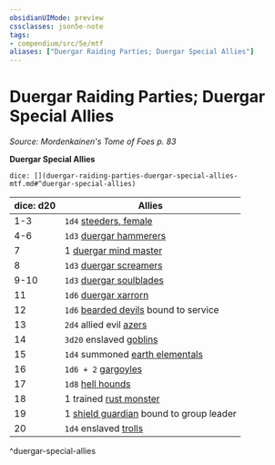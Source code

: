 ```yaml
---
obsidianUIMode: preview
cssclasses: json5e-note
tags:
- compendium/src/5e/mtf
aliases: ["Duergar Raiding Parties; Duergar Special Allies"]
---
```

# Duergar Raiding Parties; Duergar Special Allies
*Source: Mordenkainen's Tome of Foes p. 83* 

**Duergar Special Allies**

`dice: [](duergar-raiding-parties-duergar-special-allies-mtf.md#^duergar-special-allies)`

| dice: d20 | Allies |
|-----------|--------|
| 1-3 | `1d4` [steeders, female](Mechanics/bestiary/monstrosity/female-steeder-mpmm.md) |
| 4-6 | `1d3` [duergar hammerers](Mechanics/bestiary/construct/duergar-hammerer-mpmm.md) |
| 7 | 1 [duergar mind master](Mechanics/bestiary/humanoid/duergar-mind-master-mpmm.md) |
| 8 | `1d3` [duergar screamers](Mechanics/bestiary/construct/duergar-screamer-mpmm.md) |
| 9-10 | `1d3` [duergar soulblades](Mechanics/bestiary/humanoid/duergar-soulblade-mpmm.md) |
| 11 | `1d6` [duergar xarrorn](Mechanics/bestiary/humanoid/duergar-xarrorn-mpmm.md) |
| 12 | `1d6` [bearded devils](Mechanics/bestiary/fiend/bearded-devil.md) bound to service |
| 13 | `2d4` allied evil [azers](Mechanics/bestiary/elemental/azer.md) |
| 14 | `3d20` enslaved [goblins](Mechanics/bestiary/humanoid/goblin.md) |
| 15 | `1d4` summoned [earth elementals](Mechanics/bestiary/elemental/earth-elemental.md) |
| 16 | `1d6 + 2` [gargoyles](Mechanics/bestiary/elemental/gargoyle.md) |
| 17 | `1d8` [hell hounds](Mechanics/bestiary/fiend/hell-hound.md) |
| 18 | 1 trained [rust monster](Mechanics/bestiary/monstrosity/rust-monster.md) |
| 19 | 1 [shield guardian](Mechanics/bestiary/construct/shield-guardian.md) bound to group leader |
| 20 | `1d4` enslaved [trolls](Mechanics/bestiary/giant/troll.md) |
^duergar-special-allies